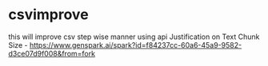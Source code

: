 # csvimprove
this will improve csv step wise manner using api 
Justification on Text Chunk Size - https://www.genspark.ai/spark?id=f84237cc-60a6-45a9-9582-d3ce07d9f008&from=fork
